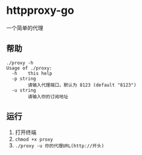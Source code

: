# httpproxy-go
一个简单的代理

## 帮助
```
./proxy -h
Usage of ./proxy:
  -h	this help
  -p string
    	请输入代理端口，默认为 8123 (default "8123")
  -u string
    	请输入你的订阅地址
```

## 运行
1. 打开终端
2. `chmod +x proxy`
3. `./proxy -u 你的代理URL(http://开头)`
